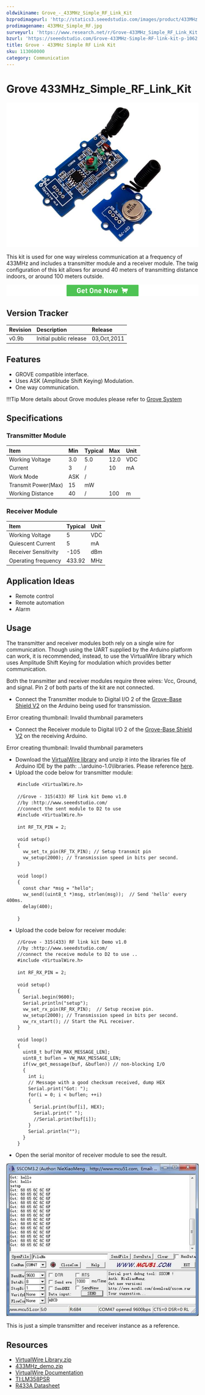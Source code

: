 ```yaml
---
oldwikiname: Grove_-_433MHz_Simple_RF_Link_Kit
bzprodimageurl: 'http://statics3.seeedstudio.com/images/product/433MHz RF kit.jpg'
prodimagename: 433MHz_Simple_RF.jpg
surveyurl: 'https://www.research.net/r/Grove-433MHz_Simple_RF_Link_Kit'
bzurl: 'https://seeedstudio.com/Grove-433MHz-Simple-RF-link-kit-p-1062.html'
title: Grove - 433MHz Simple RF Link Kit
sku: 113060000
category: Communication
---
```


# Grove 433MHz\_Simple\_RF\_Link\_Kit

![](https://raw.githubusercontent.com/SeeedDocument/Grove-433MHz_Simple_RF_Link_Kit/master/img/433MHz_Simple_RF.jpg)

This kit is used for one way wireless communication at a frequency of 433MHz and includes a transmitter module and a receiver module. The twig configuration of this kit allows for around 40 meters of transmitting distance indoors, or around 100 meters outside.

[![](https://raw.githubusercontent.com/SeeedDocument/common/master/Get_One_Now_Banner.png)](http://www.seeedstudio.com/Grove-433MHz-Simple-RF-link-kit-p-1062.html)

## Version Tracker

| Revision | Description | Release |
| :--- | :--- | :--- |
| v0.9b | Initial public release | 03,Oct,2011 |

## Features

* GROVE compatible interface.
* Uses ASK \(Amplitude Shift Keying\) Modulation.
* One way communication.

!!!Tip More details about Grove modules please refer to [Grove System](http://wiki.seeed.cc/Grove_System/)

## Specifications

### Transmitter Module

|  Item |  Min |  Typical |  Max |  Unit |
| :--- | :--- | :--- | :--- | :--- |
|  Working Voltage |  3.0 |  5.0 |  12.0 |  VDC |
|  Current |  3 |  / |  10 |  mA |
|  Work Mode |  ASK |  / |  |  |
|  Transmit Power\(Max\) |  15 |  mW |  |  |
|  Working Distance |  40 |  / |  100 |  m |

### Receiver Module

| Item | Typical | Unit |
| :--- | :--- | :--- |
| Working Voltage | 5 | VDC |
| Quiescent Current | 5 | mA |
| Receiver Sensitivity | -105 | dBm |
| Operating frequency | 433.92 | MHz |

## Application Ideas

* Remote control
* Remote automation
* Alarm

## Usage

The transmitter and receiver modules both rely on a single wire for communication. Though using the UART supplied by the Arduino platform can work, it is recommended, instead, to use the VirtualWire library which uses Amplitude Shift Keying for modulation which provides better communication.

Both the transmitter and receiver modules require three wires: Vcc, Ground, and signal. Pin 2 of both parts of the kit are not connected.

* Connect the Transmitter module to Digital I/O 2 of the [Grove-Base Shield V2](/Base_Shield_V2) on the Arduino being used for transmission.

Error creating thumbnail: Invalid thumbnail parameters

* Connect the Receiver module to Digital I/O 2 of the [Grove-Base Shield V2](/Base_Shield_V2) on the receiving Arduino.

Error creating thumbnail: Invalid thumbnail parameters

* Download the [VirtualWire library](https://raw.githubusercontent.com/SeeedDocument/Grove-433MHz_Simple_RF_Link_Kit/master/res/VirtualWire_Library.zip) and unzip it into the libraries file of Arduino IDE by the path: ..\arduino-1.0\libraries. Please reference [here](http://www.pjrc.com/teensy/td_libs_VirtualWire.html).
* Upload the code below for transmitter module:

```text
    #include <VirtualWire.h>

    //Grove - 315(433) RF link kit Demo v1.0
    //by :http://www.seeedstudio.com/
    //connect the sent module to D2 to use  
    #include <VirtualWire.h>

    int RF_TX_PIN = 2;

    void setup()
    {
      vw_set_tx_pin(RF_TX_PIN); // Setup transmit pin
      vw_setup(2000); // Transmission speed in bits per second.
    }

    void loop()
    {
      const char *msg = "hello";
      vw_send((uint8_t *)msg, strlen(msg));  // Send 'hello' every 400ms.
      delay(400);

    }
```

* Upload the code below for receiver module:

```text
    //Grove - 315(433) RF link kit Demo v1.0
    //by :http://www.seeedstudio.com/
    //connect the receive module to D2 to use ..
    #include <VirtualWire.h>

    int RF_RX_PIN = 2;

    void setup()
    {
      Serial.begin(9600);
      Serial.println("setup");
      vw_set_rx_pin(RF_RX_PIN);  // Setup receive pin.
      vw_setup(2000); // Transmission speed in bits per second.
      vw_rx_start(); // Start the PLL receiver.
    }

    void loop()
    {
      uint8_t buf[VW_MAX_MESSAGE_LEN];
      uint8_t buflen = VW_MAX_MESSAGE_LEN;
      if(vw_get_message(buf, &buflen)) // non-blocking I/O
      {
        int i;
        // Message with a good checksum received, dump HEX
        Serial.print("Got: ");
        for(i = 0; i < buflen; ++i)
        {
          Serial.print(buf[i], HEX);
          Serial.print(" ");
          //Serial.print(buf[i]);
        }
        Serial.println("");
      }
    }
```

* Open the serial monitor of receiver module to see the result.

![](https://raw.githubusercontent.com/SeeedDocument/Grove-433MHz_Simple_RF_Link_Kit/master/img/Receive_Data.jpg)

This is just a simple transmitter and receiver instance as a reference.

## Resources

* [VirtualWire Library.zip](https://raw.githubusercontent.com/SeeedDocument/Grove-433MHz_Simple_RF_Link_Kit/master/res/VirtualWire_Library.zip)
* [433MHz\_demo.zip](https://raw.githubusercontent.com/SeeedDocument/Grove-433MHz_Simple_RF_Link_Kit/master/res/315MHz_Demo.zip)
* [VirtualWire Documentation](http://www.open.com.au/mikem/arduino/VirtualWire.pdf)
* [TI:LM358PSR](https://raw.githubusercontent.com/SeeedDocument/Grove-433MHz_Simple_RF_Link_Kit/master/res/1110010P1.pdf)
* [R433A Datasheet](https://raw.githubusercontent.com/SeeedDocument/Grove-433MHz_Simple_RF_Link_Kit/master/res/ADI;ACTR433A.pdf)

